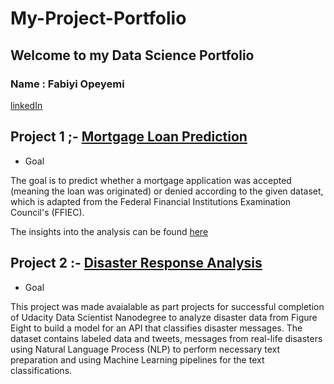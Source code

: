 # My-Project-Portfolio

## Welcome to my Data Science Portfolio

### Name : Fabiyi Opeyemi

[linkedIn](https://www.linkedin.com/in/opeyemifabiyi/)

## Project 1 ;- [Mortgage Loan Prediction](https://github.com/Opiano1/Mortgage-Approval-Loan-Prediction) 

+ Goal

The goal is to predict whether a mortgage application was accepted (meaning the loan was originated) or denied according to the given dataset, which is adapted from the Federal Financial Institutions Examination Council's (FFIEC).

The insights into the analysis can be found [here](https://fabiyiopeyemi94.medium.com/datathon2020-predicting-weather-disruption-of-public-transport-86373a19e6bc)



## Project 2 :- [Disaster Response Analysis](https://github.com/Opiano1/Data-Scientist-Nanodegree-Projects/tree/master/Disaster%20Response%20Pipeline)

+ Goal

This project was made avaialable as part projects for successful completion of Udacity Data Scientist Nanodegree to analyze disaster data from Figure Eight to build a model for an API that classifies disaster messages. The dataset contains labeled data and tweets, messages from real-life disasters using Natural Language Process (NLP) to perform necessary text preparation and using Machine Learning pipelines for the text classifications.
